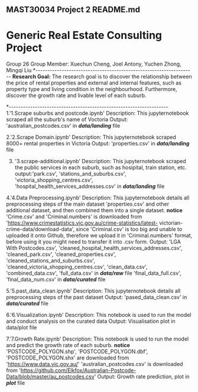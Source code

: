 ## MAST30034 Project 2 README.md
# Generic Real Estate Consulting Project
Group 26
Group Member: Xuechun Cheng, Joel Antony, Yuchen Zhong, Mingqi Liu
*-------------------------------------------------------------------
**Research Goal:** The research goal is to discover the relationship between the price of rental properties and external and internal features, such as property type and living condition in the neighbourhood. Furthermore, discover the growth rate and livable level of each suburb.

*-------------------------------------------------------------------
1.'1.Scrape suburbs and postcode.ipynb' 
  Description: This jupyternotebook scraped all the suburb's name of Voctoria
  Output: 'australian_postcodes.csv' in ***data/landing*** file

2.'2.Scrape Domain.ipynb'
  Description: This jupyternotebook scraped 8000+ rental properties in Victoria
  Output: 'properties.csv' in ***data/landing*** file

3. '3.scrape-additional.ipynb'
   Description: This jupyternotebook scraped the public services in each suburb, such as hosipital, train station, etc.
   output:'park.csv', 'stations_and_suburbs.csv', 'victoria_shopping_centres.csv', 'hospital_health_services_addresses.csv' in ***data/landing*** file

4.'4.Data Preprocessing.ipynb'
  Description: This jupyternotebook details all preprocessing steps of the main dataset 'properties.csv' and other additional dataset, and 
  then combined them into a single dataset.
          **notice** 'Crime.csv' and 'Criminal.numbers' is downloaded from 'https://www.crimestatistics.vic.gov.au/crime-statistics/latest- 
                      victorian-crime-data/download-data',
                      since 'Criminal.csv' is too big and unable to uploaded it onto Github, therefore we upload it in 'Criminal.numbers' 
                      format, before using it you might need to 
                          transfer it into .csv form.
  Output: 'LGA With Postcodes.csv', 'cleaned_hospital_health_services_addresses.csv', 'cleaned_park.csv', 'cleaned_properties.csv', 
             'cleaned_stations_and_suburbs.csv', 
          'cleaned_victoria_shopping_centres.csv',  'clean_data.csv', 'combined_data.csv', 'full_data.csv' in ***data/raw*** file
          'final_data_full.csv', 'final_data_num.csv' in ***data/curated*** file

5.'5.past_data_clean.ipynb'
  Description: This jupyternotebook details all preprocessing steps of the past dataset
  Output: 'pased_data_clean.csv' in ***data/curated*** file

6.'6.Visualization.ipynb'
  Description: This notebook is used to run the model and conduct analysis on the curated data
  Output: Visualisation plot in data/plot file

7.'7.Growth Rate.ipynb'
  Description: This notebook is used to run the model and predict the growth rate of each suburb.
        **notice** 'POSTCODE_POLYGON.shp', 'POSTCODE_POLYGON.dbf', 'POSTCODE_POLYGON.shx' are downloaded from 'https://www.data.vic.gov.au/'
                   'australian_postcodes.csv' is downloaded from 'https://github.com/Elkfox/Australian-Postcode-Data/blob/master/au_postcodes.csv'
  Output: Growth rate prediction, plot in ***plot*** file
